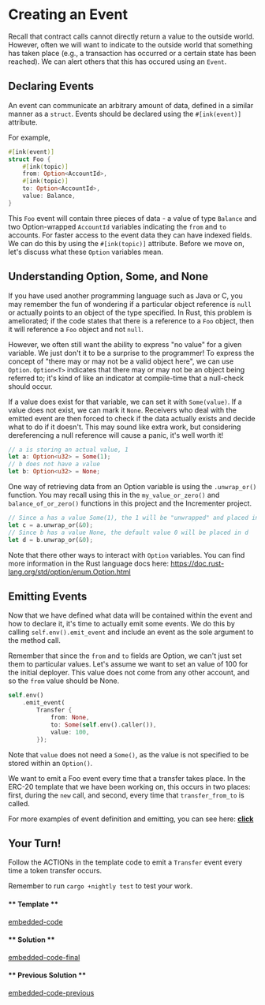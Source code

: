 Creating an Event
===

Recall that contract calls cannot directly return a value to the outside world.  However, often we will want to indicate to the outside world that something has taken place (e.g., a transaction has occurred or a certain state has been reached).  We can alert others that this has occured using an `Event`.

## Declaring Events

An event can communicate an arbitrary amount of data, defined in a similar manner as a `struct`.  Events should be declared using the `#[ink(event)]` attribute.

For example,

```rust
#[ink(event)]
struct Foo {
    #[ink(topic)]
    from: Option<AccountId>,
    #[ink(topic)]
    to: Option<AccountId>,
    value: Balance,
}
```

This `Foo` event will contain three pieces of data - a value of type `Balance` and two Option-wrapped `AccountId` variables indicating the `from` and `to` accounts. For faster access to the event data they can have indexed fields. We can do this by using the `#[ink(topic)]` attribute. 
Before we move on, let's discuss what these `Option` variables mean.

## Understanding Option, Some, and None

If you have used another programming language such as Java or C, you may remember the fun of wondering if a particular object reference is `null` or actually points to an object of the type specified.  In Rust, this problem is ameliorated; if the code states that there is a reference to a `Foo` object, then it will reference a `Foo` object and not `null`.

However, we often still want the ability to express "no value" for a given variable.  We just don't it to be a surprise to the programmer!  To express the concept of "there may or may not be a valid object here", we can use `Option`.  `Option<T>` indicates that there may or may not be an object being referred to; it's kind of like an indicator at compile-time that a null-check should occur.

If a value does exist for that variable, we can set it with `Some(value)`.  If a value does not exist, we can mark it `None`.  Receivers who deal with the emitted event are then forced to check if the data actually exists and decide what to do if it doesn't.  This may sound like extra work, but considering dereferencing a null reference will cause a panic, it's well worth it!

```rust
// a is storing an actual value, 1
let a: Option<u32> = Some(1);
// b does not have a value
let b: Option<u32> = None;
```

One way of retrieving data from an Option<T> variable is using the `.unwrap_or()` function.  You may recall using this in the `my_value_or_zero()` and `balance_of_or_zero()` functions in this project and the Incrementer project.  

```rust
// Since a has a value Some(1), the 1 will be "unwrapped" and placed in c
let c = a.unwrap_or(&0);
// Since b has a value None, the default value 0 will be placed in d
let d = b.unwrap_or(&0);
```

Note that there other ways to interact with `Option` variables.  You can find more information in the Rust language docs here: https://doc.rust-lang.org/std/option/enum.Option.html

## Emitting Events

Now that we have defined what data will be contained within the event and how to declare it, it's time to actually emit some events.  We do this by calling `self.env().emit_event` and include an event as the sole argument to the method call.

Remember that since the `from` and `to` fields are Option<AccountId>, we can't just set them to particular values.  Let's assume we want to set an value of 100 for the initial deployer.  This value does not come from any other account, and so the `from` value should be None.

```rust
self.env()
    .emit_event(
        Transfer {
            from: None,
            to: Some(self.env().caller()),
            value: 100,
        });
```

Note that `value` does not need a `Some()`, as the value is not specified to be stored within an `Option()`.

We want to emit a Foo event every time that a transfer takes place.  In the ERC-20 template that we have been working on, this occurs in two places: first, during the `new` call, and second, every time that `transfer_from_to` is called.

For more examples of event definition and emitting, you can see here: [**click**](https://github.com/paritytech/ink/blob/master/examples/lang/events/src/lib.rs)

## Your Turn!

Follow the ACTIONs in the template code to emit a `Transfer` event every time a token transfer occurs.

Remember to run `cargo +nightly test` to test your work.

<!-- tabs:start -->

#### ** Template **

[embedded-code](./assets/2.3-template.rs ':include :type=code embed-template')

#### ** Solution **

[embedded-code-final](./assets/2.3-finished-code.rs ':include :type=code embed-final')

#### ** Previous Solution **

[embedded-code-previous](./assets/2.2-finished-code.rs ':include :type=code embed-previous')

<!-- tabs:end -->